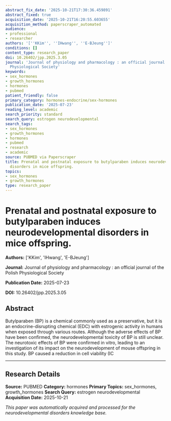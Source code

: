 ```yaml
---
abstract_fix_date: '2025-10-21T17:30:36.459891'
abstract_fixed: true
acquisition_date: '2025-10-21T16:20:55.603655'
acquisition_method: paperscraper_automated
audience:
- professional
- researcher
authors: '[''KKim'', ''IHwang'', ''E-BJeung'']'
conditions: []
content_type: research_paper
doi: 10.26402/jpp.2025.3.05
journal: 'Journal of physiology and pharmacology : an official journal of the Polish
  Physiological Society'
keywords:
- sex_hormones
- growth_hormones
- hormones
- pubmed
patient_friendly: false
primary_category: hormones-endocrine/sex-hormones
publication_date: '2025-07-23'
reading_level: academic
search_priority: standard
search_query: estrogen neurodevelopmental
search_tags:
- sex_hormones
- growth_hormones
- hormones
- pubmed
- research
- academic
source: PUBMED via Paperscraper
title: Prenatal and postnatal exposure to butylparaben induces neurodevelopmental
  disorders in mice offspring.
topics:
- sex_hormones
- growth_hormones
type: research_paper
---
```


# Prenatal and postnatal exposure to butylparaben induces neurodevelopmental disorders in mice offspring.

**Authors:** ['KKim', 'IHwang', 'E-BJeung']

**Journal:** Journal of physiology and pharmacology : an official journal of the Polish Physiological Society

**Publication Date:** 2025-07-23

**DOI:** 10.26402/jpp.2025.3.05

## Abstract

Butylparaben (BP) is a chemical commonly used as a preservative, but it is an endocrine-disrupting chemical (EDC) with estrogenic activity in humans when exposed through various routes. Although the adverse effects of BP have been confirmed, the neurodevelopmental toxicity of BP is still unclear. The neurotoxic effects of BP were confirmed in vitro, leading to an investigation of its impact on the neurodevelopment of mouse offspring in this study. BP caused a reduction in cell viability (IC

---

## Research Details

**Source:** PUBMED
**Category:** hormones
**Primary Topics:** sex_hormones, growth_hormones
**Search Query:** estrogen neurodevelopmental
**Acquisition Date:** 2025-10-21

*This paper was automatically acquired and processed for the neurodevelopmental disorders knowledge base.*
